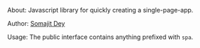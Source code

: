 About: Javascript library for quickly creating a single-page-app.

Author: [Somajit Dey](https://github.com/somajitdey/)

Usage: The public interface contains anything prefixed with `spa`.
